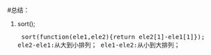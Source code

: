 #总结：
1.  sort();<br><pre>
    sort(function(ele1,ele2){return ele2[1]-ele1[1]});
    ele2-ele1:从大到小排列；
	  ele1-ele2:从小到大排列；
